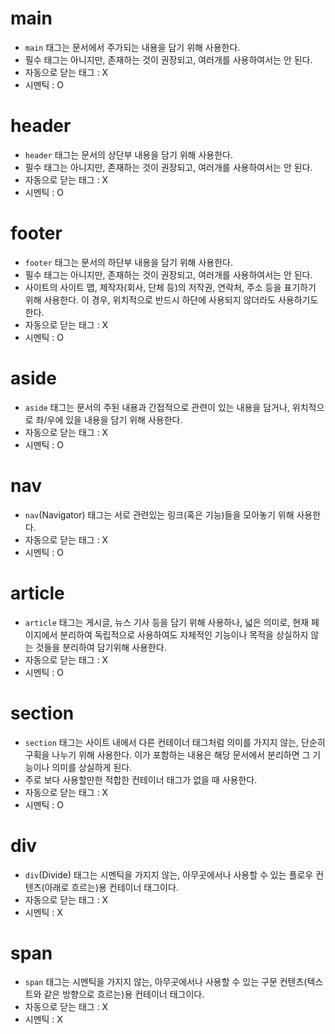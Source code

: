 # main

- `main` 태그는 문서에서 주가되는 내용을 담기 위해 사용한다.
- 필수 태그는 아니지만, 존재하는 것이 권장되고, 여러개를 사용하여서는 안 된다.
- 자동으로 닫는 태그 : X
- 시멘틱 : O

# header

- `header` 태그는 문서의 상단부 내용을 담기 위해 사용한다.
- 필수 태그는 아니지만, 존재하는 것이 권장되고, 여러개를 사용하여서는 안 된다.
- 자동으로 닫는 태그 : X
- 시멘틱 : O

# footer

- `footer` 태그는 문서의 하단부 내용을 담기 위해 사용한다.
- 필수 태그는 아니지만, 존재하는 것이 권장되고, 여러개를 사용하여서는 안 된다.
- 사이트의 사이트 맵, 제작자(회사, 단체 등)의 저작권, 연락처, 주소 등을 표기하기 위해 사용한다. 이 경우, 위치적으로 반드시 하단에 사용되지 않더라도 사용하기도 한다.
- 자동으로 닫는 태그 : X
- 시멘틱 : O

# aside

- `aside` 태그는 문서의 주된 내용과 간접적으로 관련이 있는 내용을 담거나, 위치적으로 좌/우에 있을 내용을 담기 위해 사용한다.
- 자동으로 닫는 태그 : X
- 시멘틱 : O

# nav

- `nav`(Navigator) 태그는 서로 관련있는 링크(혹은 기능)들을 모아놓기 위해 사용한다.
- 자동으로 닫는 태그 : X
- 시멘틱 : O

# article

- `article` 태그는 게시글, 뉴스 기사 등을 담기 위해 사용하나, 넓은 의미로, 현재 페이지에서 분리하여 독립적으로 사용하여도 자체적인 기능이나 목적을 상실하지 않는 것들을 분리하여 담기위해 사용한다.
- 자동으로 닫는 태그 : X
- 시멘틱 : O

# section

- `section` 태그는 사이트 내에서 다른 컨테이너 태그처럼 의미를 가지지 않는, 단순히 구획을 나누기 위해 사용한다. 이가 포함하는 내용은 해당 문서에서 분리하면 그 기능이나 의미를 상실하게 된다.
- 주로 보다 사용할만한 적합한 컨테이너 태그가 없을 때 사용한다.
- 자동으로 닫는 태그 : X
- 시멘틱 : O

# div

- `div`(Divide) 태그는 시멘틱을 가지지 않는, 아무곳에서나 사용할 수 있는 플로우 컨텐츠(아래로 흐르는)용 컨테이너 태그이다.
- 자동으로 닫는 태그 : X
- 시멘틱 : X

# span

- `span` 태그는 시멘틱을 가지지 않는, 아무곳에서나 사용할 수 있는 구문 컨텐츠(텍스트와 같은 방향으로 흐르는)용 컨테이너 태그이다.
- 자동으로 닫는 태그 : X
- 시멘틱 : X

<br>
<br>
<br>
<br>
<br>
<br>
<br>
<br>
<br>
<br>
<br>
<br>
<br>
<br>
<br>
<br>
<br>
<br>
<br>
<br>
<br>